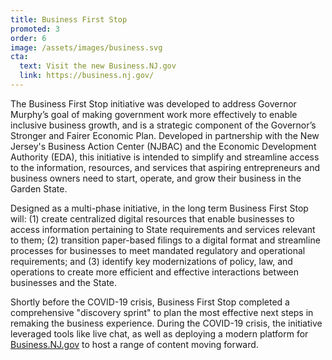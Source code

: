 ```yaml
---
title: Business First Stop
promoted: 3
order: 6
image: /assets/images/business.svg
cta:
  text: Visit the new Business.NJ.gov
  link: https://business.nj.gov/
---
```


The Business First Stop initiative was developed to address Governor Murphy’s goal of making government work more effectively to enable inclusive business growth, and is a strategic component of the Governor’s Stronger and Fairer Economic Plan. Developed in partnership with the New Jersey's Business Action Center (NJBAC) and the Economic Development Authority (EDA), this initiative is intended to simplify and streamline access to the information, resources, and services that aspiring entrepreneurs and business owners need to start, operate, and grow their business in the Garden State.

Designed as a multi-phase initiative, in the long term Business First Stop will: (1) create centralized digital resources that enable businesses to access information pertaining to State requirements and services relevant to them; (2) transition paper-based filings to a digital format and streamline processes for businesses to meet mandated regulatory and operational requirements; and (3) identify key modernizations of policy, law, and operations to create more efficient and effective interactions between businesses and the State.

Shortly before the COVID-19 crisis, Business First Stop completed a comprehensive "discovery sprint" to plan the most effective next steps in remaking the business experience. During the COVID-19 crisis, the initiative leveraged tools like live chat, as well as deploying a modern platform for [Business.NJ.gov](http://business.nj.gov/) to host a range of content moving forward.
